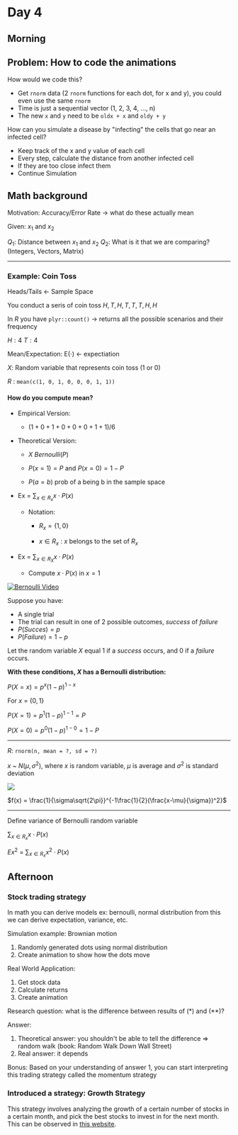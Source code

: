 # Day 4

## Morning
## Problem: How to code the animations

How would we code this?

- Get `rnorm` data (2 `rnorm` functions for each dot, for x and y), you could even use the same `rnorm`
- Time is just a sequential vector (1, 2, 3, 4, ..., n)
- The new `x` and `y` need to be `oldx + x` and `oldy + y`

How can you simulate a disease by "infecting" the cells that go near an infected cell?

- Keep track of the x and y value of each cell
- Every step, calculate the distance from another infected cell
- If they are too close infect them
- Continue Simulation

## Math background

Motivation: Accuracy/Error Rate -> what do these actually mean

Given: $x_1$ and $x_2$

$Q_1$: Distance between $x_1$ and $x_2$
$Q_2$: What is it that we are comparing? (Integers, Vectors, Matrix)

------

### Example: Coin Toss

Heads/Tails <- Sample Space

You conduct a seris of coin toss ${H, T, H, T, T, T, H, H}$

In $R$ you have `plyr::count()` -> returns all the possible scenarios and their frequency

$H: 4$
$T: 4$

Mean/Expectation: E($\cdot$) <- expectiation

$X$: Random variable that represents coin toss (1 or 0)

$R$ : `mean(c(1, 0, 1, 0, 0, 0, 1, 1))`

#### How do you compute mean?

- Empirical Version:
  
  - $(1 + 0 + 1+ 0 + 0 + 0 + 1 + 1)/6$

- Theoretical Version:
  
  - $X ~ Bernoulli(P)$
  
  - $P(x = 1) = P$ and $P(x = 0) = 1- P$
  
  - $P(a = b)$  prob of a being b in the sample space

- Ex = $\sum_{x\in R_x} x \cdot P(x)$
  
  - Notation:
    
    - $R_x = \{1, 0\}$
    
    - $x \in R_x$ : $x$ belongs to the set of $R_x$

- Ex = $\sum_{x \in R_X} x \cdot P(x)$
  
  - Compute $x \cdot P(x)$ in $x = 1$ 

[![Bernoulli Video](https://img.youtube.com/vi/bT1p5tJwn_0/0.jpg)](https://www.youtube.com/watch?v=bT1p5tJwn_0 "Bernoulli Distribution Explained")

Suppose you have:
- A single trial
- The trial can result in one of 2 possible outcomes, *success* of *failure*
- $P(Succes) = p$
- $P(Failure) = 1 - p$

Let the random variable $X$ equal $1$ if a *success* occurs, and $0$ if a *failure* occurs.

**With these conditions, $X$ has a Bernoulli distribution:**

$P(X = x) = p^{x}(1-p)^{1-x}$

For $x$ = $\{0, 1\}$

$P(X = 1) = p^{1}(1 - p)^{1 - 1} = P$

$P(X = 0) = p^{0}(1 - p)^{1 - 0} = 1 - P$

----

$R$: `rnorm(n, mean = ?, sd = ?)`

$x$ ~ $N(\mu, \sigma^2)$, where $x$ is random variable, $\mu$ is average and $\sigma^2$ is standard deviation

![](/home/ferry/.var/app/com.github.marktext.marktext/config/marktext/images/2021-07-01-10-55-55-image.png)

$f(x) = \frac{1}{\sigma\sqrt{2\pi}}^{-1\frac{1}{2}(\frac{x-\mu}{\sigma})^2}$

-----

Define variance of Bernoulli random variable

$\sum_{x\in R_x} x \cdot P(x)$

$Ex^2$ = $\sum_{x\in R_x} x^2 \cdot P(x)$


## Afternoon

### Stock trading strategy
 In math you can derive models ex: bernoulli, normal distribution
 from this we can derive expectation, variance, etc.

 Simulation example: Brownian motion
   1. Randomly generated dots using normal distribution
   2. Create animation to show how the dots move

 Real World Application:
   1. Get stock data
   2. Calculate returns
   3. Create animation

 Research question: what is the difference between results of (*) and (**)?

 Answer:
   1. Theoretical answer: you shouldn't be able to tell the difference => random walk (book: Random Walk Down Wall Street)
   2. Real answer: it depends

 Bonus:
 Based on your understanding of answer 1, you can start interpreting this trading strategy
 called the momentum strategy

### Introduced a strategy: Growth Strategy
This strategy involves analyzing the growth of a certain number of stocks in a certain month, and pick the best stocks to invest in for the next month. This can be observed in [this website](https://y-yin.shinyapps.io/YINS-Q-BRANCH/).